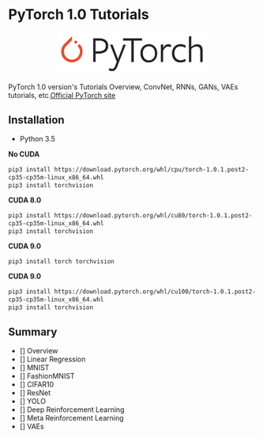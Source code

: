 # PyTorch 1.0 Tutorials

<p align="center">
<img src="https://github.com/Alro10/PyTorch1.0Tutorials/blob/master/PyTorch.png" alt="alt text" width="60%" height="60%">
</p>

PyTorch 1.0 version's Tutorials Overview, ConvNet, RNNs, GANs, VAEs tutorials, etc.[Official PyTorch site](https://pytorch.org/)

## Installation

* Python 3.5

**No CUDA**
```
pip3 install https://download.pytorch.org/whl/cpu/torch-1.0.1.post2-cp35-cp35m-linux_x86_64.whl
pip3 install torchvision
```


**CUDA 8.0**
```
pip3 install https://download.pytorch.org/whl/cu80/torch-1.0.1.post2-cp35-cp35m-linux_x86_64.whl
pip3 install torchvision
```

**CUDA 9.0**
```
pip3 install torch torchvision
```

**CUDA 9.0**
```
pip3 install https://download.pytorch.org/whl/cu100/torch-1.0.1.post2-cp35-cp35m-linux_x86_64.whl
pip3 install torchvision
```

## Summary

- [] Overview
- [] Linear Regression
- [] MNIST
- [] FashionMNIST
- [] CIFAR10
- [] ResNet
- [] YOLO
- [] Deep Reinforcement Learning
- [] Meta Reinforcement Learning
- [] VAEs
